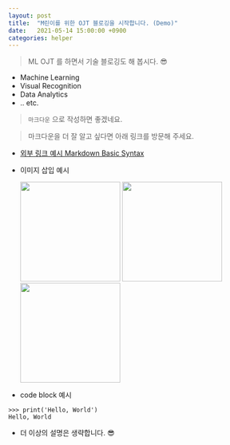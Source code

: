 ```yaml
---
layout: post
title:  "M린이를 위한 OJT 블로깅을 시작합니다. (Demo)"
date:   2021-05-14 15:00:00 +0900
categories: helper
---
```


> ML OJT 를 하면서 기술 블로깅도 해 봅시다. 😎


- Machine Learning
- Visual Recognition
- Data Analytics
- .. etc.


> `마크다운` 으로 작성하면 좋겠네요.

> 마크다운을 더 잘 알고 싶다면 아래 링크를 방문해 주세요.

- [외부 링크 예시 Markdown Basic Syntax](https://www.markdownguide.org/basic-syntax/)

- 이미지 삽입 예시

  <img src="https://img.mz.co.kr/wp-content/uploads/2020/12/24153356/logo_aws.jpg" width="200"/>
  <img src="https://img.mz.co.kr/wp-content/uploads/2020/12/24153354/logo_googlecloud.jpg" width="200"/>
  <img src="https://img.mz.co.kr/wp-content/uploads/2020/12/24153354/logo_microsoftazure.jpg" width="200"/>


- code block 예시

```
>>> print('Hello, World')
Hello, World
```

- 더 이상의 설명은 생략합니다. 😎